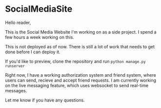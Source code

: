 # SocialMediaSite

Hello reader,

This is the Social Media Website I'm working on as a side project. I spend a few hours a week
working on this.

This is not deployed as of now. There is still a lot of work that needs to get done
before I can deploy it. 

If you'd like to preview, clone the repository and run
`python manage.py runserver`

Right now, I have a working authorization system and friend system, where users can send, 
recieve and accept friend requests. I am currently working on the live messaging feature,
which uses websocket to send real-time messages.

Let me know if you have any questions.